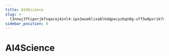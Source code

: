 ```yaml
---
title: AI4Science
slug: >-
  l3nnwj3ftiporjkfsqacaj4znl4-ipx2wue6lixa6lkdqpacyzbqn0g-uff5w0pxrik7rjkb2djck1qon7z-uff5w0
sidebar_position: 0
---
```



# AI4Science

